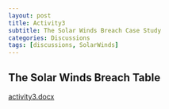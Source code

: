 ```yaml
---
layout: post
title: Activity3
subtitle: The Solar Winds Breach Case Study
categories: Discussions
tags: [discussions, SolarWinds]
---
```


## The Solar Winds Breach Table
[activity3.docx](https://github.com/20802777/20802777.github.io/files/13769639/activity3.docx)
